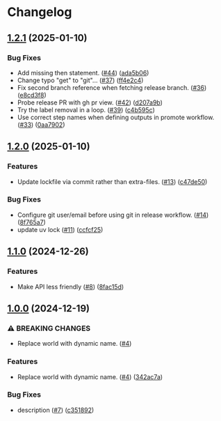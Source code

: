 # Changelog

## [1.2.1](https://github.com/ClaytonJY/release-please-demo/compare/v1.2.0...v1.2.1) (2025-01-10)


### Bug Fixes

* Add missing then statement. ([#44](https://github.com/ClaytonJY/release-please-demo/issues/44)) ([ada5b06](https://github.com/ClaytonJY/release-please-demo/commit/ada5b06b3f1732c931225fa9df3418e47effe48e))
* Change typo "get" to "git"... ([#37](https://github.com/ClaytonJY/release-please-demo/issues/37)) ([ff4e2c4](https://github.com/ClaytonJY/release-please-demo/commit/ff4e2c45bbf59892f582150abdc210d22d70b72c))
* Fix second branch reference when fetching release branch. ([#36](https://github.com/ClaytonJY/release-please-demo/issues/36)) ([e8cd3f8](https://github.com/ClaytonJY/release-please-demo/commit/e8cd3f85f7b4c29130e835d2938c661d83db8218))
* Probe release PR with gh pr view. ([#42](https://github.com/ClaytonJY/release-please-demo/issues/42)) ([d207a9b](https://github.com/ClaytonJY/release-please-demo/commit/d207a9bf425de2f5fc5aaa809bcf9eaaaeb0ec43))
* Try the label removal in a loop. ([#39](https://github.com/ClaytonJY/release-please-demo/issues/39)) ([c4b595c](https://github.com/ClaytonJY/release-please-demo/commit/c4b595cb7a9e953b48971a5057d40fd44dc54ed2))
* Use correct step names when defining outputs in promote workflow. ([#33](https://github.com/ClaytonJY/release-please-demo/issues/33)) ([0aa7902](https://github.com/ClaytonJY/release-please-demo/commit/0aa7902fe217993ade82159466990f32bab66da8))

## [1.2.0](https://github.com/ClaytonJY/release-please-demo/compare/v1.1.0...v1.2.0) (2025-01-10)


### Features

* Update lockfile via commit rather than extra-files. ([#13](https://github.com/ClaytonJY/release-please-demo/issues/13)) ([c47de50](https://github.com/ClaytonJY/release-please-demo/commit/c47de50d7e6db9c04908e7301692cc93e702106d))


### Bug Fixes

* Configure git user/email before using git in release workflow. ([#14](https://github.com/ClaytonJY/release-please-demo/issues/14)) ([8f765a7](https://github.com/ClaytonJY/release-please-demo/commit/8f765a79b76170cb3bd648b924e09e0530d7514a))
* update uv lock ([#11](https://github.com/ClaytonJY/release-please-demo/issues/11)) ([ccfcf25](https://github.com/ClaytonJY/release-please-demo/commit/ccfcf25372e1e5d39cf4e6c75539add0bfd39061))

## [1.1.0](https://github.com/ClaytonJY/release-please-demo/compare/v1.0.0...v1.1.0) (2024-12-26)


### Features

* Make API less friendly ([#8](https://github.com/ClaytonJY/release-please-demo/issues/8)) ([8fac15d](https://github.com/ClaytonJY/release-please-demo/commit/8fac15de8ec90718fa8a9c8df8998ed12c61e953))

## [1.0.0](https://github.com/ClaytonJY/release-please-demo/compare/v0.1.0...v1.0.0) (2024-12-19)


### ⚠ BREAKING CHANGES

* Replace world with dynamic name. ([#4](https://github.com/ClaytonJY/release-please-demo/issues/4))

### Features

* Replace world with dynamic name. ([#4](https://github.com/ClaytonJY/release-please-demo/issues/4)) ([342ac7a](https://github.com/ClaytonJY/release-please-demo/commit/342ac7a6ef05239b64e95b75b330487779a9c996))


### Bug Fixes

* description ([#7](https://github.com/ClaytonJY/release-please-demo/issues/7)) ([c351892](https://github.com/ClaytonJY/release-please-demo/commit/c351892be4d539830b1a0ebe7bc03099a1741cb8))
